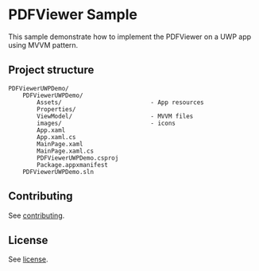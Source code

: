 # PDFViewer Sample

This sample demonstrate how to implement the PDFViewer on a UWP app using MVVM pattern.

## Project structure
```
PDFViewerUWPDemo/
	PDFViewerUWPDemo/
		Assets/							- App resources
		Properties/						
		ViewModel/						- MVVM files
		images/							- icons
		App.xaml
		App.xaml.cs
		MainPage.xaml
		MainPage.xaml.cs
		PDFViewerUWPDemo.csproj
		Package.appxmanifest
	PDFViewerUWPDemo.sln
```

## Contributing

See [contributing](./CONTRIBUTING.md).

## License

See [license](./LICENSE).